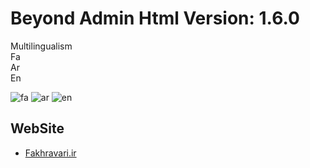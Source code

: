 # Beyond Admin Html Version: 1.6.0

Multilingualism
  <br />
  Fa <br />
  Ar <br />
  En <br />

![fa](https://github.com/user-attachments/assets/c1cce7d7-aa41-4088-95ba-fcfa800d30bc)
![ar](https://github.com/user-attachments/assets/3a117e48-b18c-40b4-92a3-b0334854f03c)
![en](https://github.com/user-attachments/assets/8b04c7da-1459-4eb1-afe5-49706732d26f)
<br />
## WebSite
- [Fakhravari.ir](https://fakhravari.ir)
